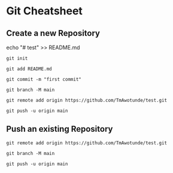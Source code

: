 # Git Cheatsheet

## Create a new Repository
echo "# test" >> README.md

	git init

	git add README.md

	git commit -m "first commit"

	git branch -M main

	git remote add origin https://github.com/TmAwotunde/test.git

	git push -u origin main

## Push an existing Repository

	git remote add origin https://github.com/TmAwotunde/test.git

	git branch -M main

	git push -u origin main